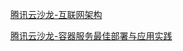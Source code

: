 



[腾讯云沙龙-互联网架构](https://cloud.tencent.com/developer/salon/salon-1122)

[腾讯云沙龙-容器服务最佳部署与应用实践](https://cloud.tencent.com/developer/salon/salon-1076)


